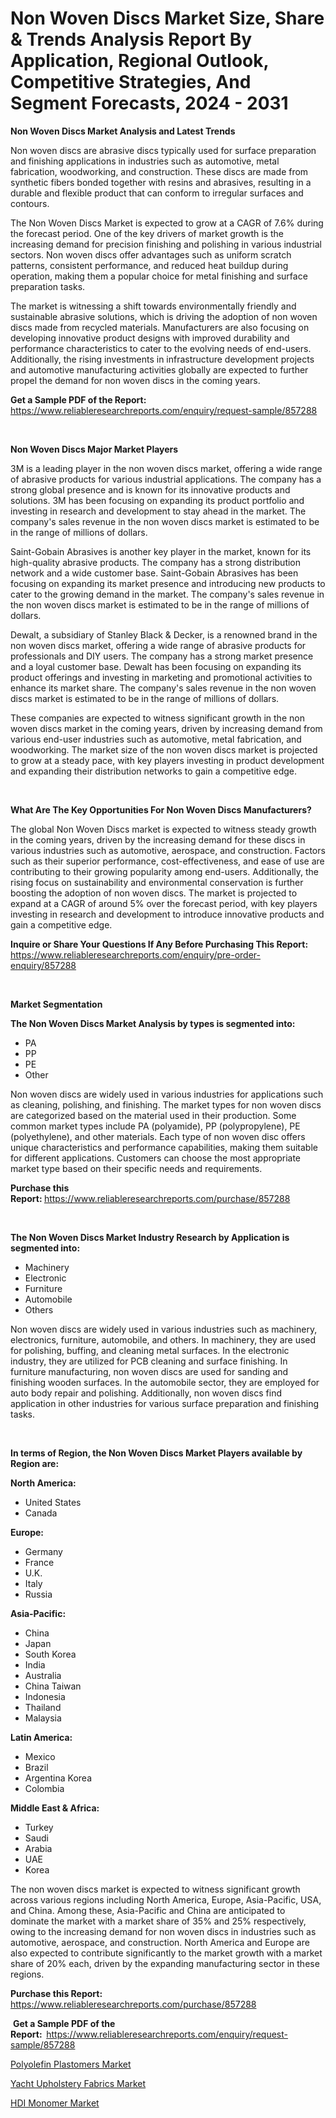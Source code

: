 <p><h1>Non Woven Discs Market Size, Share & Trends Analysis Report By Application, Regional Outlook, Competitive Strategies, And Segment Forecasts, 2024 - 2031</h1></p><p><strong>Non Woven Discs Market Analysis and Latest Trends</strong></p>
<p><p>Non woven discs are abrasive discs typically used for surface preparation and finishing applications in industries such as automotive, metal fabrication, woodworking, and construction. These discs are made from synthetic fibers bonded together with resins and abrasives, resulting in a durable and flexible product that can conform to irregular surfaces and contours.</p><p>The Non Woven Discs Market is expected to grow at a CAGR of 7.6% during the forecast period. One of the key drivers of market growth is the increasing demand for precision finishing and polishing in various industrial sectors. Non woven discs offer advantages such as uniform scratch patterns, consistent performance, and reduced heat buildup during operation, making them a popular choice for metal finishing and surface preparation tasks.</p><p>The market is witnessing a shift towards environmentally friendly and sustainable abrasive solutions, which is driving the adoption of non woven discs made from recycled materials. Manufacturers are also focusing on developing innovative product designs with improved durability and performance characteristics to cater to the evolving needs of end-users. Additionally, the rising investments in infrastructure development projects and automotive manufacturing activities globally are expected to further propel the demand for non woven discs in the coming years.</p></p>
<p><strong>Get a Sample PDF of the Report:&nbsp;</strong> <a href="https://www.reliableresearchreports.com/enquiry/request-sample/857288">https://www.reliableresearchreports.com/enquiry/request-sample/857288</a></p>
<p>&nbsp;</p>
<p><strong>Non Woven Discs Major Market Players</strong></p>
<p><p>3M is a leading player in the non woven discs market, offering a wide range of abrasive products for various industrial applications. The company has a strong global presence and is known for its innovative products and solutions. 3M has been focusing on expanding its product portfolio and investing in research and development to stay ahead in the market. The company's sales revenue in the non woven discs market is estimated to be in the range of millions of dollars.</p><p>Saint-Gobain Abrasives is another key player in the market, known for its high-quality abrasive products. The company has a strong distribution network and a wide customer base. Saint-Gobain Abrasives has been focusing on expanding its market presence and introducing new products to cater to the growing demand in the market. The company's sales revenue in the non woven discs market is estimated to be in the range of millions of dollars.</p><p>Dewalt, a subsidiary of Stanley Black & Decker, is a renowned brand in the non woven discs market, offering a wide range of abrasive products for professionals and DIY users. The company has a strong market presence and a loyal customer base. Dewalt has been focusing on expanding its product offerings and investing in marketing and promotional activities to enhance its market share. The company's sales revenue in the non woven discs market is estimated to be in the range of millions of dollars.</p><p>These companies are expected to witness significant growth in the non woven discs market in the coming years, driven by increasing demand from various end-user industries such as automotive, metal fabrication, and woodworking. The market size of the non woven discs market is projected to grow at a steady pace, with key players investing in product development and expanding their distribution networks to gain a competitive edge.</p></p>
<p>&nbsp;</p>
<p><strong>What Are The Key Opportunities For Non Woven Discs Manufacturers?</strong></p>
<p><p>The global Non Woven Discs market is expected to witness steady growth in the coming years, driven by the increasing demand for these discs in various industries such as automotive, aerospace, and construction. Factors such as their superior performance, cost-effectiveness, and ease of use are contributing to their growing popularity among end-users. Additionally, the rising focus on sustainability and environmental conservation is further boosting the adoption of non woven discs. The market is projected to expand at a CAGR of around 5% over the forecast period, with key players investing in research and development to introduce innovative products and gain a competitive edge.</p></p>
<p><strong>Inquire or Share Your Questions If Any Before Purchasing This Report:</strong> <a href="https://www.reliableresearchreports.com/enquiry/pre-order-enquiry/857288">https://www.reliableresearchreports.com/enquiry/pre-order-enquiry/857288</a></p>
<p>&nbsp;</p>
<p><strong>Market Segmentation</strong></p>
<p><strong>The Non Woven Discs Market Analysis by types is segmented into:</strong></p>
<p><ul><li>PA</li><li>PP</li><li>PE</li><li>Other</li></ul></p>
<p><p>Non woven discs are widely used in various industries for applications such as cleaning, polishing, and finishing. The market types for non woven discs are categorized based on the material used in their production. Some common market types include PA (polyamide), PP (polypropylene), PE (polyethylene), and other materials. Each type of non woven disc offers unique characteristics and performance capabilities, making them suitable for different applications. Customers can choose the most appropriate market type based on their specific needs and requirements.</p></p>
<p><strong>Purchase this Report:&nbsp;</strong><a href="https://www.reliableresearchreports.com/purchase/857288">https://www.reliableresearchreports.com/purchase/857288</a></p>
<p>&nbsp;</p>
<p><strong>The Non Woven Discs Market Industry Research by Application is segmented into:</strong></p>
<p><ul><li>Machinery</li><li>Electronic</li><li>Furniture</li><li>Automobile</li><li>Others</li></ul></p>
<p><p>Non woven discs are widely used in various industries such as machinery, electronics, furniture, automobile, and others. In machinery, they are used for polishing, buffing, and cleaning metal surfaces. In the electronic industry, they are utilized for PCB cleaning and surface finishing. In furniture manufacturing, non woven discs are used for sanding and finishing wooden surfaces. In the automobile sector, they are employed for auto body repair and polishing. Additionally, non woven discs find application in other industries for various surface preparation and finishing tasks.</p></p>
<p>&nbsp;</p>
<p><strong>In terms of Region, the Non Woven Discs Market Players available by Region are:</strong></p>
<p>
    <p> <strong> North America: </strong>
        <ul>
            <li>United States</li>
            <li>Canada</li>
        </ul>
        </p> 
    <p> <strong> Europe: </strong>
        <ul>
            <li>Germany</li>
            <li>France</li>
            <li>U.K.</li>
            <li>Italy</li>
            <li>Russia</li>
        </ul>
        </p> 
    <p> <strong> Asia-Pacific: </strong>
        <ul>
            <li>China</li>
            <li>Japan</li>
            <li>South Korea</li>
            <li>India</li>
            <li>Australia</li>
            <li>China Taiwan</li>
            <li>Indonesia</li>
            <li>Thailand</li>
            <li>Malaysia</li>
        </ul>
        </p> 
    <p> <strong> Latin America: </strong>
        <ul>
            <li>Mexico</li>
            <li>Brazil</li>
            <li>Argentina Korea</li>
            <li>Colombia</li>
        </ul>
        </p> 
    <p> <strong> Middle East & Africa: </strong>
        <ul>
            <li>Turkey</li>
            <li>Saudi</li>
            <li>Arabia</li>
            <li>UAE</li>
            <li>Korea</li>
        </ul>
    </p>
    </p>
<p><p>The non woven discs market is expected to witness significant growth across various regions including North America, Europe, Asia-Pacific, USA, and China. Among these, Asia-Pacific and China are anticipated to dominate the market with a market share of 35% and 25% respectively, owing to the increasing demand for non woven discs in industries such as automotive, aerospace, and construction. North America and Europe are also expected to contribute significantly to the market growth with a market share of 20% each, driven by the expanding manufacturing sector in these regions.</p></p>
<p><strong>Purchase this Report: </strong><a href="https://www.reliableresearchreports.com/purchase/857288">https://www.reliableresearchreports.com/purchase/857288</a></p>
<p>&nbsp;<strong>Get a Sample PDF of the Report:&nbsp;&nbsp;</strong><a href="https://www.reliableresearchreports.com/enquiry/request-sample/857288">https://www.reliableresearchreports.com/enquiry/request-sample/857288</a></p>
<p><strong></strong></p>
<p><p><a href="https://github.com/nicoletavirag/Market-Research-Report-List-2/blob/main/polyolefin-plastomers-market.md">Polyolefin Plastomers Market</a></p><p><a href="https://github.com/redneck06/Market-Research-Report-List-2/blob/main/yacht-upholstery-fabrics-market.md">Yacht Upholstery Fabrics Market</a></p><p><a href="https://github.com/peachesmcdowel1/Market-Research-Report-List-1/blob/main/hdi-monomer-market.md">HDI Monomer Market</a></p></p>